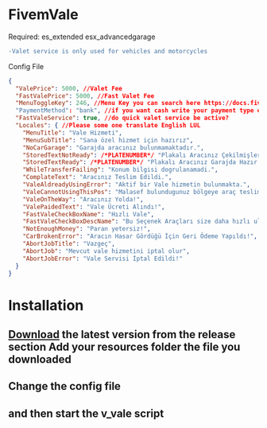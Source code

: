 # FivemVale
Required:
es_extended
esx_advancedgarage

```diff
-Valet service is only used for vehicles and motorcycles
```
Config File
```json
{
  "ValePrice": 5000, //Valet Fee
  "FastValePrice": 5000, //Fast Valet Fee
  "MenuToggleKey": 246, //Menu Key you can search here https://docs.fivem.net/docs/game-references/controls/
  "PaymentMethod": "bank", //if you want cash write your payment type example money, black_money
  "FastValeService": true, //do quick valet service be active?
  "Locales": { //Please some one translate English LUL
    "MenuTitle": "Vale Hizmeti",
    "MenuSubTitle": "Sana özel hizmet için hazırız",
    "NoCarGarage": "Garajda aracınız bulunmamaktadır.",
    "StoredTextNotReady": /*PLATENUMBER*/ "Plakalı Aracınız Çekilmişler Garajında!",
    "StoredTextReady": /*PLATENUMBER*/ "Plakalı Aracınız Garajda Hazır!",
    "WhileTransferFailing": "Konum bilgisi dogrulanamadi.",
    "ComplateText": "Aracınız Teslim Edildi.",
    "ValeAldreadyUsingError": "Aktif bir Vale hizmetin bulunmakta.",
    "ValeCannotUsingThisPos": "Malasef bulundugunuz bölgeye araç teslimat servisi yok.",
    "ValeOnTheWay": "Aracınız Yolda!",
    "ValePaidedText": "Vale Ücreti Alındı!",
    "FastValeCheckBoxName": "Hızlı Vale",
    "FastValeCheckBoxDescName": "Bu Seçenek Araçları size daha hızlı ulaştırır.",
    "NotEnoughMoney": "Paran yetersiz!",
    "CarBrokenError": "Aracın Hasar Gördüğü İçin Geri Ödeme Yapıldı!",
    "AbortJobTitle": "Vazgeç",
    "AbortJob": "Mevcut vale hizmetini iptal olur",
    "AbortJobError": "Vale Servisi İptal Edildi!"
  }
}

```


# Installation
[Download](https://github.com/vnoisy/FivemVale/releases) the latest version from the release section
Add your resources folder the file you downloaded
---
Change the config file
---
and then start the v_vale script
---
